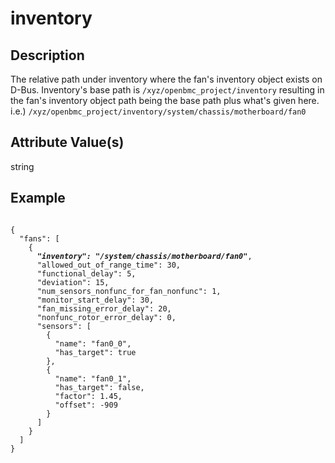 # inventory

## Description
The relative path under inventory where the fan's inventory object exists on
D-Bus. Inventory's base path is `/xyz/openbmc_project/inventory` resulting in
the fan's inventory object path being the base path plus what's given here.  
i.e.) `/xyz/openbmc_project/inventory/system/chassis/motherboard/fan0`

## Attribute Value(s)
string

## Example
<pre><code>
{
  "fans": [
    {
      <b><i>"inventory": "/system/chassis/motherboard/fan0"</i></b>,
      "allowed_out_of_range_time": 30,
      "functional_delay": 5,
      "deviation": 15,
      "num_sensors_nonfunc_for_fan_nonfunc": 1,
      "monitor_start_delay": 30,
      "fan_missing_error_delay": 20,
      "nonfunc_rotor_error_delay": 0,
      "sensors": [
        {
          "name": "fan0_0",
          "has_target": true
        },
        {
          "name": "fan0_1",
          "has_target": false,
          "factor": 1.45,
          "offset": -909
        }
      ]
    }
  ]
}
</code></pre>
